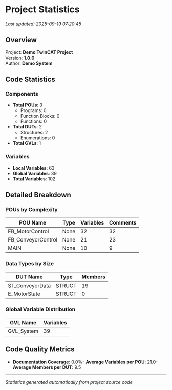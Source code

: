 # Project Statistics

*Last updated: 2025-09-19 07:20:45*

## Overview

Project: **Demo TwinCAT Project**  
Version: **1.0.0**  
Author: **Demo System**

## Code Statistics

### Components
- **Total POUs**: 3
  - Programs: 0
  - Function Blocks: 0
  - Functions: 0
- **Total DUTs**: 2
  - Structures: 2
  - Enumerations: 0
- **Total GVLs**: 1

### Variables
- **Local Variables**: 63
- **Global Variables**: 39
- **Total Variables**: 102

## Detailed Breakdown

### POUs by Complexity
| POU Name | Type | Variables | Comments |
|----------|------|-----------|----------|
| FB_MotorControl | None | 32 | 32 |
| FB_ConveyorControl | None | 21 | 23 |
| MAIN | None | 10 | 9 |

### Data Types by Size
| DUT Name | Type | Members |
|----------|------|---------|
| ST_ConveyorData | STRUCT | 19 |
| E_MotorState | STRUCT | 0 |

### Global Variable Distribution
| GVL Name | Variables |
|----------|-----------|
| GVL_System | 39 |

## Code Quality Metrics

- **Documentation Coverage**: 0.0%- **Average Variables per POU**: 21.0- **Average Members per DUT**: 9.5
---
*Statistics generated automatically from project source code*